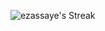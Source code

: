 

![ezassaye's 
Streak](https://github-readme-streak-stats.herokuapp.com/?user=ezassaye&theme=gruvbox&hide_border=true)
